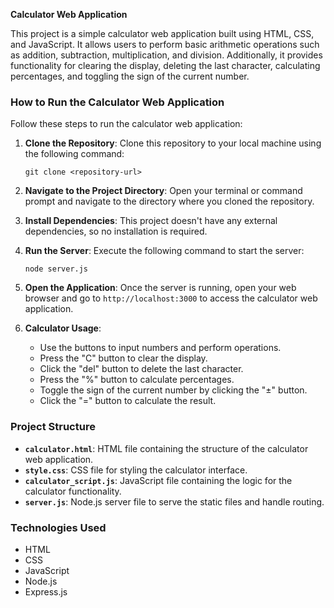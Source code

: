 **Calculator Web Application**

This project is a simple calculator web application built using HTML, CSS, and JavaScript. It allows users to perform basic arithmetic operations such as addition, subtraction, multiplication, and division. Additionally, it provides functionality for clearing the display, deleting the last character, calculating percentages, and toggling the sign of the current number.

### How to Run the Calculator Web Application

Follow these steps to run the calculator web application:

1. **Clone the Repository**: 
   Clone this repository to your local machine using the following command:
   ```
   git clone <repository-url>
   ```

2. **Navigate to the Project Directory**:
   Open your terminal or command prompt and navigate to the directory where you cloned the repository.

3. **Install Dependencies**:
   This project doesn't have any external dependencies, so no installation is required.

4. **Run the Server**:
   Execute the following command to start the server:
   ```
   node server.js
   ```

5. **Open the Application**:
   Once the server is running, open your web browser and go to `http://localhost:3000` to access the calculator web application.

6. **Calculator Usage**:
   - Use the buttons to input numbers and perform operations.
   - Press the "C" button to clear the display.
   - Click the "del" button to delete the last character.
   - Press the "%" button to calculate percentages.
   - Toggle the sign of the current number by clicking the "±" button.
   - Click the "=" button to calculate the result.

### Project Structure

- **`calculator.html`**: HTML file containing the structure of the calculator web application.
- **`style.css`**: CSS file for styling the calculator interface.
- **`calculator_script.js`**: JavaScript file containing the logic for the calculator functionality.
- **`server.js`**: Node.js server file to serve the static files and handle routing.

### Technologies Used

- HTML
- CSS
- JavaScript
- Node.js
- Express.js
